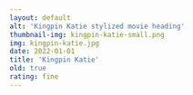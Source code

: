 ```yaml
---
layout: default
alt: 'Kingpin Katie stylized movie heading'
thumbnail-img: kingpin-katie-small.png
img: kingpin-katie.jpg
date: 2022-01-01
title: 'Kingpin Katie'
old: true
rating: fine
---
```

